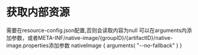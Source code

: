 # 获取内部资源
需要在resource-config.json配置,否则会读取内容为null
可以在arguments内添加参数，或者META-INF/native-image/{groupID}/{artifactID}/native-image.properties添加参数
nativeImage { 
    arguments(
            "--no-fallback"
        )
} 